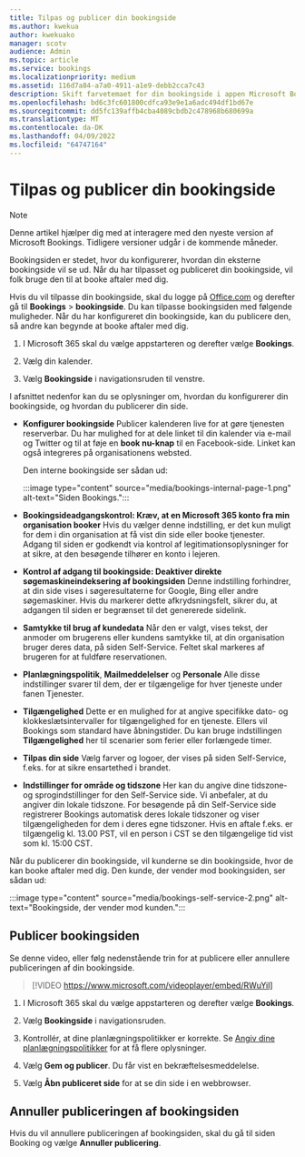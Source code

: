 ```yaml
---
title: Tilpas og publicer din bookingside
ms.author: kwekua
author: kwekuako
manager: scotv
audience: Admin
ms.topic: article
ms.service: bookings
ms.localizationpriority: medium
ms.assetid: 116d7a84-a7a0-4911-a1e9-debb2cca7c43
description: Skift farvetemaet for din bookingside i appen Microsoft Bookings.
ms.openlocfilehash: bd6c3fc601800cdfca93e9e1a6adc494df1bd67e
ms.sourcegitcommit: dd5fc139affb4cba4089cbdb2c478968b680699a
ms.translationtype: MT
ms.contentlocale: da-DK
ms.lasthandoff: 04/09/2022
ms.locfileid: "64747164"
---
```

# <a name="customize-and-publish-your-booking-page"></a>Tilpas og publicer din bookingside

> [!NOTE]
> Denne artikel hjælper dig med at interagere med den nyeste version af Microsoft Bookings. Tidligere versioner udgår i de kommende måneder.

Bookingsiden er stedet, hvor du konfigurerer, hvordan din eksterne bookingside vil se ud. Når du har tilpasset og publiceret din bookingside, vil folk bruge den til at booke aftaler med dig.

Hvis du vil tilpasse din bookingside, skal du logge på [Office.com](https://office.com) og derefter gå til **Bookings** \> **bookingside**. Du kan tilpasse bookingsiden med følgende muligheder. Når du har konfigureret din bookingside, kan du publicere den, så andre kan begynde at booke aftaler med dig.

1. I Microsoft 365 skal du vælge appstarteren og derefter vælge **Bookings**.

1. Vælg din kalender.

1. Vælg **Bookingside** i navigationsruden til venstre.

I afsnittet nedenfor kan du se oplysninger om, hvordan du konfigurerer din bookingside, og hvordan du publicerer din side.

- **Konfigurer bookingside** Publicer kalenderen live for at gøre tjenesten reserverbar. Du har mulighed for at dele linket til din kalender via e-mail og Twitter og til at føje en **book nu-knap** til en Facebook-side. Linket kan også integreres på organisationens websted.

    Den interne bookingside ser sådan ud:

    :::image type="content" source="media/bookings-internal-page-1.png" alt-text="Siden Bookings.":::

- **Bookingsideadgangskontrol: Kræv, at en Microsoft 365 konto fra min organisation booker** Hvis du vælger denne indstilling, er det kun muligt for dem i din organisation at få vist din side eller booke tjenester. Adgang til siden er godkendt via kontrol af legitimationsoplysninger for at sikre, at den besøgende tilhører en konto i lejeren.

- **Kontrol af adgang til bookingside: Deaktiver direkte søgemaskineindeksering af bookingsiden** Denne indstilling forhindrer, at din side vises i søgeresultaterne for Google, Bing eller andre søgemaskiner. Hvis du markerer dette afkrydsningsfelt, sikrer du, at adgangen til siden er begrænset til det genererede sidelink.

- **Samtykke til brug af kundedata** Når den er valgt, vises tekst, der anmoder om brugerens eller kundens samtykke til, at din organisation bruger deres data, på siden Self-Service. Feltet skal markeres af brugeren for at fuldføre reservationen.

- **Planlægningspolitik**, **Mailmeddelelser** og **Personale** Alle disse indstillinger svarer til dem, der er tilgængelige for hver tjeneste under fanen Tjenester.

- **Tilgængelighed** Dette er en mulighed for at angive specifikke dato- og klokkeslætsintervaller for tilgængelighed for en tjeneste. Ellers vil Bookings som standard have åbningstider. Du kan bruge indstillingen **Tilgængelighed** her til scenarier som ferier eller forlængede timer.

- **Tilpas din side** Vælg farver og logoer, der vises på siden Self-Service, f.eks. for at sikre ensartethed i brandet.

- **Indstillinger for område og tidszone** Her kan du angive dine tidszone- og sprogindstillinger for den Self-Service side. Vi anbefaler, at du angiver din lokale tidszone. For besøgende på din Self-Service side registrerer Bookings automatisk deres lokale tidszoner og viser tilgængeligheden for dem i deres egne tidszoner. Hvis en aftale f.eks. er tilgængelig kl. 13.00 PST, vil en person i CST se den tilgængelige tid vist som kl. 15:00 CST.

Når du publicerer din bookingside, vil kunderne se din bookingside, hvor de kan booke aftaler med dig. Den kunde, der vender mod bookingsiden, ser sådan ud:

:::image type="content" source="media/bookings-self-service-2.png" alt-text="Bookingside, der vender mod kunden.":::

## <a name="publish-the-booking-page"></a>Publicer bookingsiden

Se denne video, eller følg nedenstående trin for at publicere eller annullere publiceringen af din bookingside.

> [!VIDEO https://www.microsoft.com/videoplayer/embed/RWuYil]

1. I Microsoft 365 skal du vælge appstarteren og derefter vælge **Bookings**.

1. Vælg **Bookingside** i navigationsruden.

1. Kontrollér, at dine planlægningspolitikker er korrekte. Se [Angiv dine planlægningspolitikker](set-scheduling-policies.md) for at få flere oplysninger.

1. Vælg **Gem og publicer**. Du får vist en bekræftelsesmeddelelse.

1. Vælg **Åbn publiceret side** for at se din side i en webbrowser.

## <a name="unpublish-the-booking-page"></a>Annuller publiceringen af bookingsiden

Hvis du vil annullere publiceringen af bookingsiden, skal du gå til siden Booking og vælge **Annuller publicering**.
